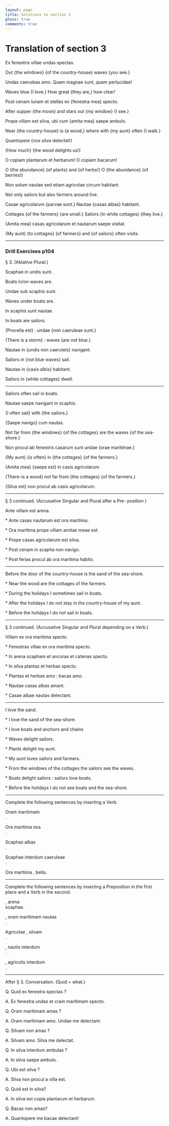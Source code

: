 ```yaml
---
layout: page
title: Solutions to section 3
gloss: true
comments: true
---
```


# Translation of section 3

<div data-gloss>
<p>Ex fenestris villae undas spectas.</p>
<p>Out {the windows} {of the country-house} waves {you see.}</p>
</div>

<div data-gloss>
<p>Undas caeruleas amo. Quam magnae sunt, quam perlucidae!</p>
<p>Waves blue {I love.} How great {they are,} how clear!</p>
</div>

<div data-gloss>
<p>Post cenam lunam et stellas ex {fenestra mea} specto.</p>
<p>After supper {the moon} and stars out {my window} {I see.}</p> 
</div>

<div data-gloss>
<p>Prope villam est silva, ubi cum {amita mea} saepe ambulo.</p>
<p>Near {the country-house} is {a wood,} where with {my aunt} often {I walk.}</p>
</div>

<div data-gloss>
<p>Quantopere {nos silva delectat!}</p>
<p>{How much} {the wood delights us!}</p>
</div>

<div data-gloss>
<p>O copiam plantarum et herbarum! O copiam bacarum!</p>
<p>O {the abundance} {of plants} and {of herbs!} O {the abundance} {of berries!}</p>
</div>

<div data-gloss>
<p>Non solum nautae sed etiam agricolae circum habitant.</p>
<p>Not only sailors but also farmers around live.</p>
</div>

<div data-gloss>
<p>Casae agricolarum {parvae sunt.} Nautae {casas albas} habitant. </p>
<p>Cottages {of the farmers} {are small.} Sailors {in white cottages} {they live.}</p>
</div>

<div data-gloss>
<p>{Amita mea} casas agricolarum et nautarum 
saepe visitat.</p>
<p>{My aunt} {to cottages} {of farmers} and {of sailors} often visits.</p>
</div>

---

### Drill Exercises p104

§ 3. (Ablative Plural.) 

<div data-gloss>
<p>Scaphae in undis sunt.</p>
<p>Boats in/on waves are.</p>
</div>

<div data-gloss>
<p>Undae sub scaphis sunt.</p>
<p>Waves under boats are.</p>
</div>

<div data-gloss>
<p>In scaphis sunt nautae.</p>
<p>In boats are sailors.</p>
</div>

<div data-gloss>
<p>{Procella est} : undae {non caeruleae sunt.}</p>
<p>{There is a storm} : waves {are not blue.}</p>
</div>

<div data-gloss>
<p>Nautae in {undis non caeruleis} navigant.</p>
<p>Sailors in {not blue waves} sail.</p>
</div>

<div data-gloss>
<p>Nautae in {casis albis} habitant.</p>
<p>Sailors in {white cottages} dwell.</p>
</div>

---

<div data-gloss>
<p>Sailors often sail in boats.</p>
<p>Nautae saepe navigant in scaphis.</p>
</div>

<div data-gloss>
<p>{I often sail} with {the sailors.}</p>
<p>{Saepe navigo} cum nautas.</p>
</div>

<div data-gloss>
<p>Not far from {the windows} {of the cottages} are the waves {of the 
sea-shore.}</p>
<p>Non procul ab fenestris casarum sunt undae {orae maritimae.}</p>
</div>

<div data-gloss>
<p>{My aunt} {is often} in {the cottages} {of the farmers.}</p>
<p>{Amita mea} {saepe est} in casis agricolarum.</p>
</div>

<div data-gloss>
<p>{There-is a wood} not far from {the cottages} {of the farmers.}</p>
<p>{Silva est} non procul ab casis agricolarum. </p>
</div>

---

§ 3 continued. {Accusative Singular and Plural after a Pre- 
position ) 

<div data-gloss>
<p>Ante villam est arena.</p>
<p></p>
</div>

<div data-gloss>
<p> 
 * Ante casas nautarum est ora maritima. </p>
<p></p>
</div>

<div data-gloss>
<p>
 * Ora maritima prope villam amitae meae est. </p>
<p></p>
</div>

<div data-gloss>
<p>
 * Prope casas agricolarum est silva. </p>
<p></p>
</div>

<div data-gloss>
<p>
 * Post cenam in scapha non navigo. </p>
<p></p>
</div>

<div data-gloss>
<p>
 * Post ferias procul ab ora maritima habito. </p>
<p></p>
</div>

---

<div data-gloss>
<p>Before the door of the country-house is the sand of the sea-shore. </p>
<p></p>
</div>

<div data-gloss>
<p>
 * Near the wood are the cottages of the farmers. </p>
<p></p>
</div>

<div data-gloss>
<p>
 * During the holidays I sometimes sail in boats. </p>
<p></p>
</div>

<div data-gloss>
<p>
 * After the holidays I do not stay in the country-house of my aunt. </p>
<p></p>
</div>

<div data-gloss>
<p>
 * Before the holidays I do not sail in boats. </p>
<p></p>
</div>

---

§ 3 continued. (Accusative Singular and Plural depending on a 
Verb.) 

<div data-gloss>
<p>Villam ex ora maritima specto. </p>
<p></p>
</div>

<div data-gloss>
<p>
 * Fenestras villae ex ora maritima specto. </p>
<p></p>
</div>

<div data-gloss>
<p>
 * In arena scapham et ancoras et catenas specto. </p>
<p></p>
</div>

<div data-gloss>
<p>
 * In silva plantas et herbas specto. </p>
<p></p>
</div>

<div data-gloss>
<p>
 * Plantas et herbas amo : bacas amo. </p>
<p></p>
</div>

<div data-gloss>
<p>
 * Nautae casas albas amant. </p>
<p></p>
</div>

<div data-gloss>
<p>
 * Casae albae nautas delectant. </p>
<p></p>
</div>

---


<div data-gloss>
<p>I love the sand.</p>
<p></p>
</div>

<div data-gloss>
<p>
 * I love the sand of the sea-shore. </p>
<p></p>
</div>

<div data-gloss>
<p>
 * I love boats and anchors and chains</p>
<p></p>
</div>

<div data-gloss>
<p> 
 * Waves delight sailors. </p>
<p></p>
</div>

<div data-gloss>
<p>
 * Plants delight my aunt. </p>
<p></p>
</div>

<div data-gloss>
<p>
 * My aunt loves sailors and farmers. </p>
<p></p>
</div>

<div data-gloss>
<p>
 * From the windows of the cottages the sailors see the waves. </p>
<p></p>
</div>

<div data-gloss>
<p>
 * Boats delight sailors : sailors love boats. </p>
<p></p>
</div>

<div data-gloss>
<p>
 * Before the holidays I do not see boats and the sea-shore. </p>
<p></p>
</div>


---

Complete the following sentences by inserting a Verb. 

Oram maritimam <span style="text-decoration: underline; white-space: pre;">                   </span>.

Ora maritima nos <span style="text-decoration: underline; white-space: pre;">                   </span>. 

Scaphas albas <span style="text-decoration: underline; white-space: pre;">                   </span>. 


Scaphae interdum caeruleae <span style="text-decoration: underline; white-space: pre;">                   </span>. 

Ora maritima <span style="text-decoration: underline; white-space: pre;">                   </span> bella. 

---

Complete the following sentences by inserting a Preposition in the 
first place and a Verb in the second.

<span style="text-decoration: underline; white-space: pre;">                   </span> arena <span style="text-decoration: underline; white-space: pre;">                   </span> scaphae.

<span style="text-decoration: underline; white-space: pre;">                   </span> oram maritimam nautas <span style="text-decoration: underline; white-space: pre;">                   </span>.

Agricolae <span style="text-decoration: underline; white-space: pre;">                   </span> silvam <span style="text-decoration: underline; white-space: pre;">                   </span>. 

<span style="text-decoration: underline; white-space: pre;">                   </span> nautis interdum <span style="text-decoration: underline; white-space: pre;">                   </span>. 

<span style="text-decoration: underline; white-space: pre;">                   </span> agricolis interdum <span style="text-decoration: underline; white-space: pre;">                   </span>.

---

After § 3. Conversation. (Quid = what.) 

Q. Quid ex fenestra spectas ? 

A. Ex fenestra undas et cram maritimam specto. 

Q. Oram maritimam amas ? 

A. Oram maritimam amo. Undae me delectant. 

Q. Silvam non amas ? 

A. Silvam amo. Silva me delectat. 

Q. In silva interdum ambulas ? 

A. In silva saepe ambulo. 

Q. Ubi est silva ? 

A. Silva non procul a villa est. 

Q. Quid est in silva? 

A. In silva est copia plantarum et herbarum.

Q. Bacas non amas?

A. Quantopere me bacae delectant!


